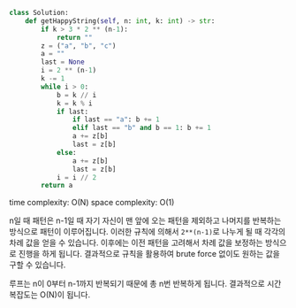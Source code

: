 ```python
class Solution:
    def getHappyString(self, n: int, k: int) -> str:
        if k > 3 * 2 ** (n-1):
            return ""
        z = ("a", "b", "c")
        a = ""
        last = None
        i = 2 ** (n-1)
        k -= 1
        while i > 0:
            b = k // i
            k = k % i
            if last:
                if last == "a": b += 1
                elif last == "b" and b == 1: b += 1
                a += z[b]
                last = z[b]
            else:
                a += z[b]
                last = z[b]
            i = i // 2
        return a
```

time complexity: O(N)
space complexity: O(1)

n일 때 패턴은 n-1일 때 자기 자신이 맨 앞에 오는 패턴을 제외하고 나머지를 반복하는 방식으로 패턴이 이루어집니다.
이러한 규칙에 의해서 ```2**(n-1)```로 나누게 될 때 각각의 차례 값을 얻을 수 있습니다.
이후에는 이전 패턴을 고려해서 차례 값을 보정하는 방식으로 진행을 하게 됩니다.
결과적으로 규칙을 활용하여 brute force 없이도 원하는 값을 구할 수 있습니다.

루프는 n이 0부터 n-1까지 반복되기 때문에 총 n번 반복하게 됩니다. 결과적으로 시간복잡도는 O(N)이 됩니다.